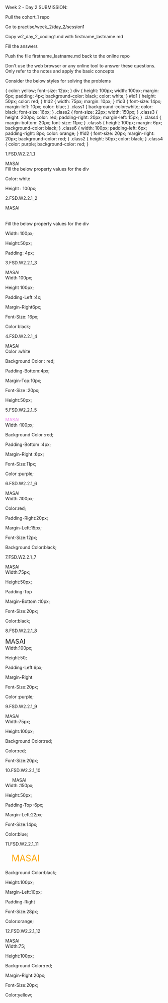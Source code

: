 
Week 2 - Day 2
SUBMISSION:

Pull the cohort_1 repo

Go to practise/week_2/day_2/session1

Copy w2_day_2_coding1.md with firstname_lastname.md

Fill the answers

Push the file firstname_lastname.md back to the online repo

Don't use the web browser or any online tool to answer these questions. Only refer to the notes and apply the basic concepts

Consider the below styles for solving the problems

 {
    color: yellow;
    font-size: 12px;
}
div {
	height: 100px;
    width: 100px;
    margin: 6px;
    padding: 4px;
    background-color: black;
    color: white;
}
#id1 {
    height: 50px;
    color: red;
}
#id2 {
    width: 75px;
    margin: 10px;
}
#id3 {
    font-size: 14px;
    margin-left: 10px;
    color: blue;
}
.class1 {
    background-color:white;
    color: black;
    font-size: 16px;
}
.class2 {
    font-size: 22px;
    width: 150px;
}
.class3 {
    height: 200px;
    color: red;
    padding-right: 20px;
    margin-left: 15px;
}
.class4 {
    margin-bottom: 20px;
    font-size: 11px;
}
.class5 {
    height: 100px;
    margin: 6px;
    background-color: black;
}
.class6 {
    width: 100px;
    padding-left: 6px;
    padding-right: 8px;
    color: orange;
}
#id2 {
    font-size: 20px;
    margin-right: 20px;
    background-color: red;
}
.class2 {
    height: 50px;
    color: black;
}
.class4 {
    color: purple;
    background-color: red;
}

 1.FSD.W2.2.1_1
<div>MASAI</div>
Fill the below property values for the div

Color: white
  
Height : 100px;

2.FSD.W2.2.1_2
<div style="height:50px;">MASAI</div>
Fill the below property values for the div

Width: 100px;

Height:50px;

Padding: 4px;

3.FSD.W2.2.1_3
<div class="class1">MASAI</div>
Width 100px;

Height 100px;

Padding-Left :4x;

Margin-Right6px;

Font-Size: 16px;

Color black;:

4.FSD.W2.2.1_4
<div id="id2">MASAI</div>
Color :white

Background Color : red;

Padding-Bottom:4px;

Margin-Top:10px;

Font-Size :20px;

Height:50px;

5.FSD.W2.2.1_5
<div class="class1 class4" style="color:violet">MASAI</div>
Width :100px;

Background Color :red;

Padding-Bottom :4px;

Margin-Right :6px;

Font-Size:11px;

Color :purple;

6.FSD.W2.2.1_6
<div class="class5 class3" id="id1">MASAI</div>
Width :100px;

Color:red;

Padding-Right:20px;

Margin-Left:15px;

Font-Size:12px;

Background Color:black;

7.FSD.W2.2.1_7
<div class="class2" id="id2">MASAI</div>
Width:75px;

Height:50px;

Padding-Top 

Margin-Bottom :10px;

Font-Size:20px;

Color:black;

8.FSD.W2.2.1_8
<div class="class4 class2 class6" style="font-size:20px">MASAI</div>
Width:100px;

Height:50;

Padding-Left:6px;

Margin-Right

Font-Size:20px;

Color :purple;

9.FSD.W2.2.1_9
<div class="class5 class3" id="id2">MASAI</div>
Width:75px;

Height:100px;

Background Color:red;

Color:red;

Font-Size:20px;

10.FSD.W2.2.1_10
<div class="class2 class4 class5" id="id3" style="margin-left:22px">MASAI</div>
Width :150px;

Height:50px;

Padding-Top :6px;

Margin-Left:22px;

Font-Size:14px;

Color:blue;

11.FSD.W2.2.1_11
<div class="class5 class3" id="id3" style="color:orange; font-size:28px; margin:20px">MASAI</div>
Background Color:black;

Height:100px;

Margin-Left:10px;

Padding-Right

Font-Size:28px;

Color:orange;

12.FSD.W2.2.1_12
<div id="id2">MASAI</div>
Width:75;

Height:100px;

Background Color:red;

Margin-Right:20px;

Font-Size:20px;

Color:yellow;



